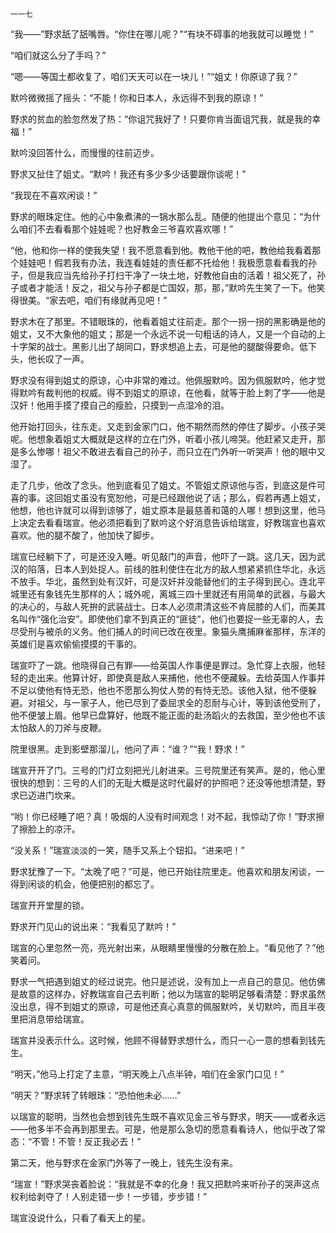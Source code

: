     一一七 

   “我——”野求舐了舐嘴唇。“你住在哪儿呢？”“有块不碍事的地我就可以睡觉！”

   “咱们就这么分了手吗？”

   “嗯——等国土都收复了，咱们天天可以在一块儿！”“姐丈！你原谅了我？”

   默吟微微摇了摇头：“不能！你和日本人，永远得不到我的原谅！”

   野求的贫血的脸忽然发了热：“你诅咒我好了！只要你肯当面诅咒我，就是我的幸福！”

   默吟没回答什么，而慢慢的往前迈步。

   野求又扯住了姐丈。“默吟！我还有多少多少话要跟你谈呢！”

   “我现在不喜欢闲谈！”

   野求的眼珠定住。他的心中象煮沸的一锅水那么乱。随便的他提出个意见：“为什么咱们不去看看那个娃娃呢？也好教金三爷喜欢喜欢哪！”

   “他，他和你一样的使我失望！我不愿意看到他。教他干他的吧，教他给我看着那个娃娃吧！假若我有办法，我连看娃娃的责任都不托给他！我极愿意看看我的孙子，但是我应当先给孙子打扫干净了一块土地，好教他自由的活着！祖父死了，孙子或者才能活！反之，祖父与孙子都是亡国奴，那，那，”默吟先生笑了一下。他笑得很美。“家去吧，咱们有缘就再见吧！”

   野求木在了那里。不错眼珠的，他看着姐丈往前走。那个一拐一拐的黑影确是他的姐丈，又不大象他的姐丈；那是一个永远不说一句粗话的诗人，又是一个自动的上十字架的战士。黑影儿出了胡同口，野求想追上去，可是他的腿酸得要命。低下头，他长叹了一声。

   野求没有得到姐丈的原谅，心中非常的难过。他佩服默吟。因为佩服默吟，他才觉得默吟有裁判他的权威。得不到姐丈的原谅，在他看，就等于脸上刺了字——他是汉奸！他用手摸了摸自己的瘦脸，只摸到一点湿冷的泪。

   他开始打回头，往东走。又走到金家门口，他不期然而然的停住了脚步。小孩子哭呢。他想象着姐丈大概就是这样的立在门外，听着小孩儿啼哭。他赶紧又走开，那是多么惨哪！祖父不敢进去看自己的孙子，而只立在门外听一听哭声！他的眼中又湿了。

   走了几步，他改了念头。他到底看见了姐丈。不管姐丈原谅他与否，到底这是件可喜的事。这回姐丈虽没有宽恕他，可是已经跟他说了话；那么，假若再遇上姐丈，他想，他也许就可以得到谅够了，姐丈原本是最慈善和蔼的人哪！想到这里，他马上决定去看看瑞宣。他必须把看到了默吟这个好消息告诉给瑞宣，好教瑞宣也喜欢喜欢。他的腿不酸了，他加快了脚步。

   瑞宣已经躺下了，可是还没入睡。听见敲门的声音，他吓了一跳。这几天，因为武汉的陷落，日本人到处捉人。前线的胜利使住在北方的敌人想紧紧抓住华北，永远不放手。华北，虽然到处有汉奸，可是汉奸并没能替他们的主子得到民心。连北平城里还有象钱先生那样的人；城外呢，离城三四十里就还有用简单的武器，与最大的决心的，与敌人死拚的武装战士。日本人必须肃清这些不肯屈膝的人们，而美其名叫作“强化治安”。即使他们拿不到真正的“匪徒”，他们也要捉一些无辜的人，去尽受刑与被杀的义务。他们捕人的时间已改在夜里。象猫头鹰捕麻雀那样，东洋的英雄们是喜欢偷偷摸摸的干事的。

   瑞宣吓了一跳。他晓得自己有罪——给英国人作事便是罪过。急忙穿上衣服，他轻轻的走出来。他算计好，即使真是敌人来捕他，他也不便藏躲。去给英国人作事并不足以使他有恃无恐，他也不愿那么狗仗人势的有恃无恐。该他入狱，他不便躲避。对祖父，与一家子人，他已尽到了委屈求全的忍耐与心计，等到该他受刑了，他不便皱上眉。他早已盘算好，他既不能正面的赴汤蹈火的去救国，至少他也不该太怕敌人的刀斧与皮鞭。

   院里很黑。走到影壁那溜儿，他问了声：“谁？”“我！野求！”

   瑞宣开开了门。三号的门灯立刻把光儿射进来。三号院里还有笑声。是的，他心里很快的想到：三号的人们的无耻大概是这时代最好的护照吧？还没等他想清楚，野求已迈进门坎来。

   “哟！你已经睡了吧？真！吸烟的人没有时间观念！对不起，我惊动了你！”野求擦了擦脸上的凉汗。

   “没关系！”瑞宣淡淡的一笑，随手又系上个钮扣。“进来吧！”

   野求犹豫了一下。“太晚了吧？”可是，他已开始往院里走。他喜欢和朋友闲谈，一得到闲谈的机会，他便把别的都忘了。

   瑞宣开开堂屋的锁。

   野求开门见山的说出来：“我看见了默吟！”

   瑞宣的心里忽然一亮，亮光射出来，从眼睛里慢慢的分散在脸上。“看见他了？”他笑着问。

   野求一气把遇到姐丈的经过说完。他只是述说，没有加上一点自己的意见。他仿佛是故意的这样办，好教瑞宣自己去判断；他以为瑞宣的聪明足够看清楚：野求虽然没出息，得不到姐丈的原谅，可是他还真心真意的佩服默吟，关切默吟，而且半夜里把消息带给瑞宣。

   瑞宣并没表示什么。这时候，他顾不得替野求想什么，而只一心一意的想看到钱先生。

   “明天，”他马上打定了主意，“明天晚上八点半钟，咱们在金家门口见！”

   “明天？”野求转了转眼珠：“恐怕他未必……”

   以瑞宣的聪明，当然也会想到钱先生既不喜欢见金三爷与野求，明天——或者永远——他多半不会再到那里去。可是，他是那么急切的愿意看看诗人，他似乎改了常态：“不管！不管！反正我必去！”

   第二天，他与野求在金家门外等了一晚上，钱先生没有来。

   “瑞宣！”野求哭丧着脸说：“我就是不幸的化身！我又把默吟来听孙子的哭声这点权利给剥夺了！人别走错一步！一步错，步步错！”

   瑞宣没说什么，只看了看天上的星。


